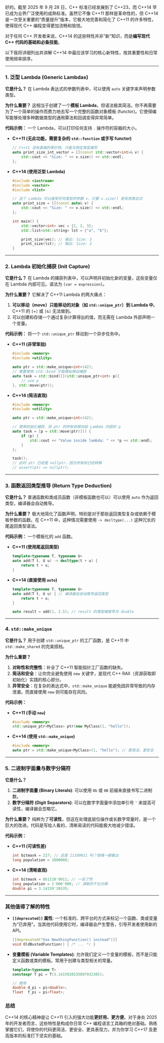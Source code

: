 好的。截至 2025 年 9 月 28 日，C++ 标准已经发展到了 C++23，而 C++14 早已成为业界广泛使用的成熟标准。虽然它不像 C++11 那样是革命性的，但 C++14 是一次至关重要的“质量提升”版本，它极大地完善和简化了 C++11 的许多特性，使得现代 C++ 编程变得更加流畅和愉悦。

对于任何 C++ 开发者来说，C++14 的这些特性并非“新”知识，而是**编写现代 C++ 代码的基础和必备技能**。

以下我将详细列出并讲解 C++14 中最应该学习的核心新特性，按其重要性和日常使用频率排序。

-----

### 1\. 泛型 Lambda (Generic Lambdas)

**它是什么？**
在 Lambda 表达式的参数列表中，可以使用 `auto` 关键字来声明参数类型。

**为什么重要？**
这相当于创建了一个**模板 Lambda**，但语法极其简洁。你不再需要为了一个简单的操作而费力地去写一个完整的函数对象模板 (functor)。它使得编写能够处理多种数据类型的通用算法和回调变得异常简单。

**代码示例：**
一个 Lambda，可以打印任何支持 `.` 操作符的容器的大小。

  * **C++11 (无此功能，需要复杂的 `std::function` 或手写 functor)**

    ```cpp
    // C++11 没有直接的等价物，只能为特定类型编写
    auto print_size_int_vector = [](const std::vector<int>& v) {
        std::cout << "Size: " << v.size() << std::endl;
    };
    ```

  * **C++14 (使用泛型 Lambda)**

    ```cpp
    #include <iostream>
    #include <vector>
    #include <list>

    // 这个 Lambda 可以接受任何类型的参数 v，只要 v.size() 是有效表达式
    auto print_size = [](const auto& v) {
        std::cout << "Size: " << v.size() << std::endl;
    };

    int main() {
        std::vector<int> vec = {1, 2, 3};
        std::list<std::string> lst = {"a", "b"};

        print_size(vec); // 输出: Size: 3
        print_size(lst); // 输出: Size: 2
    }
    ```

-----

### 2\. Lambda 初始化捕获 (Init Capture)

**它是什么？**
在 Lambda 的捕获列表中，可以声明并初始化新的变量，这些变量仅在 Lambda 内部可见。语法为 `[var = expression]`。

**为什么重要？**
它解决了 C++11 Lambda 的两大痛点：

1.  **可以移动（move）只能移动的对象（如 `std::unique_ptr`）到 Lambda 中**。C++11 的 `[=]` 或 `[&]` 无法做到。
2.  可以创建和存储一个通过复杂计算得出的值，而无需在 Lambda 外部声明一个变量。

**代码示例：**
将一个 `std::unique_ptr` 移动到一个异步任务中。

  * **C++11 (非常笨拙)**

    ```cpp
    #include <memory>
    #include <utility>

    auto ptr = std::make_unique<int>(42);
    // 需要使用 std::bind 才能模拟移动捕获
    auto task = std::bind([](std::unique_ptr<int> p){
        // use p
    }, std::move(ptr));
    ```

  * **C++14 (简洁直观)**

    ```cpp
    #include <memory>
    #include <utility>

    auto ptr = std::make_unique<int>(42);

    // 使用初始化捕获，将 ptr 的所有权移动给 Lambda 内部的 p
    auto task = [p = std::move(ptr)]() {
        if (p) {
            std::cout << "Value inside lambda: " << *p << std::endl;
        }
    };

    task();
    // 此时 ptr 已经是 nullptr，因为所有权已经转移
    // assert(ptr == nullptr);
    ```

-----

### 3\. 函数返回类型推导 (Return Type Deduction)

**它是什么？**
普通函数和类成员函数（非模板函数也可以）可以使用 `auto` 作为返回类型，编译器会自动推导。

**为什么重要？**
极大地简化了函数声明，特别是对于那些返回类型复杂或依赖于模板参数的函数。在 C++11 中，这种情况需要使用 `-> decltype(...)` 这种冗长的尾返回类型语法。

**代码示例：**
一个模板化的 `add` 函数。

  * **C++11 (使用尾返回类型)**

    ```cpp
    template<typename T, typename U>
    auto add(T t, U u) -> decltype(t + u) {
        return t + u;
    }
    ```

  * **C++14 (直接使用 `auto`)**

    ```cpp
    template<typename T, typename U>
    auto add(T t, U u) { // 编译器会自动推导返回类型
        return t + u;
    }

    auto result = add(1, 2.5); // result 的类型被推导为 double
    ```

-----

### 4\. `std::make_unique`

**它是什么？**
用于创建 `std::unique_ptr` 的工厂函数，是 C++11 中 `std::make_shared` 的完美搭档。

**为什么重要？**

1.  **对称性和完整性**：补全了 C++11 智能指针工厂函数的缺失。
2.  **简洁和安全**：让你完全避免使用 `new` 关键字，是现代 C++ RAII（资源获取即初始化）实践的核心部分。
3.  **异常安全**：在复杂的表达式中，`std::make_unique` 能避免因异常导致的内存泄漏，而直接使用 `new` 则可能存在风险。

**代码示例：**

  * **C++11 (手动 `new`)**

    ```cpp
    #include <memory>
    std::unique_ptr<MyClass> ptr(new MyClass(1, "hello"));
    ```

  * **C++14 (使用 `std::make_unique`)**

    ```cpp
    #include <memory>
    auto ptr = std::make_unique<MyClass>(1, "hello"); // 更简洁、更安全
    ```

-----

### 5\. 二进制字面量与数字分隔符

**它是什么？**

1.  **二进制字面量 (Binary Literals)**: 可以使用 `0b` 或 `0B` 前缀来直接书写二进制数。
2.  **数字分隔符 (Digit Separators)**: 可以在数字字面量中添加单引号 `'` 来提高可读性，编译器会忽略它。

**为什么重要？**
纯粹为了**可读性**，但这在处理底层位操作或长数字常量时，是一个巨大的改进。代码是写给人看的，清晰易读的代码能极大地减少错误。

**代码示例：**

  * **C++11 (可读性差)**

    ```cpp
    int bitmask = 227; // 这是 11100011 吗？很难一眼看出
    long population = 1000000;
    ```

  * **C++14 (清晰直观)**

    ```cpp
    int bitmask = 0b1110'0011; // 一目了然
    long population = 1'000'000; // 清晰的千位分隔
    double pi = 3.14159'26535;
    ```

-----

### 其他值得了解的特性

  * **`[[deprecated]]` 属性**:
    一个标准的、跨平台的方式来标记一个函数、类或变量为“已弃用”。当其他代码使用它时，编译器会产生警告，引导开发者使用新的 API。

    ```cpp
    [[deprecated("Use NewShinyFunction() instead")]]
    void OldBustedFunction() { /* ... */ }
    ```

  * **变量模板 (Variable Templates)**:
    允许我们定义一个变量的模板，而不是只能定义函数或类的模板。常用于创建与类型相关的常量。

    ```cpp
    template<typename T>
    constexpr T pi = T(3.1415926535897932385);

    // 使用
    double d_pi = pi<double>;
    float  f_pi = pi<float>;
    ```

### 总结

C++14 的核心精神是让 C++11 引入的强大功能**更好用、更方便**。对于身处 2025 年的开发者而言，这些特性是构成你日常 C++ 编程语言工具箱的绝对基础。熟练掌握它们，将使你的代码更简洁、更安全、更具表现力，并为你学习 C++17 及更高版本的标准打下坚实的基础。